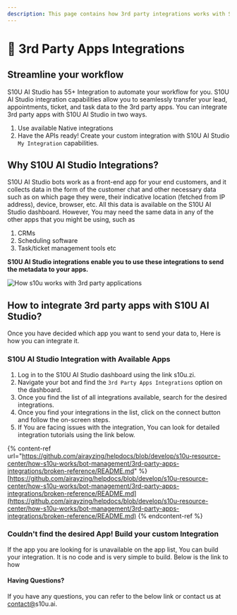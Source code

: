 ```yaml
---
description: This page contains how 3rd party integrations works with S10U AI Studio.
---
```


# 📖 3rd Party Apps Integrations

## Streamline your workflow

S10U AI Studio has 55+ Integration to automate your workflow for you. S10U AI Studio integration capabilities allow you to seamlessly transfer your lead, appointments, ticket, and task data to the 3rd party apps. You can integrate 3rd party apps with S10U AI Studio in two ways.

1. Use available Native integrations
2. Have the APIs ready! Create your custom integration with S10U AI Studio `My Integration` capabilities.

## Why S10U AI Studio Integrations?

S10U AI Studio bots work as a front-end app for your end customers, and it collects data in the form of the customer chat and other necessary data such as on which page they were, their indicative location (fetched from IP address), device, browser, etc. All this data is available on the S10U AI Studio dashboard. However, You may need the same data in any of the other apps that you might be using, such as

1. CRMs
2. Scheduling software
3. Task/ticket management tools etc

**S10U AI Studio integrations enable you to use these integrations to send the metadata to your apps.**

![How s10u works with 3rd party applications](https://github.com/ais10u/GitBook-Sync/blob/aman-help-changes/.gitbook/assets/file.drawing%20\(1\).svg)

## How to integrate 3rd party apps with S10U AI Studio?

Once you have decided which app you want to send your data to, Here is how you can integrate it.

### S10U AI Studio Integration with Available Apps

1. Log in to the S10U AI Studio dashboard using the link s10u.zi.
2. Navigate your bot and find the `3rd Party Apps Integrations` option on the dashboard.
3. Once you find the list of all integrations available, search for the desired integrations.
4. Once you find your integrations in the list, click on the connect button and follow the on-screen steps.
5. If You are facing issues with the integration, You can look for detailed integration tutorials using the link below.

{% content-ref url="https://github.com/airayzing/helpdocs/blob/develop/s10u-resource-center/how-s10u-works/bot-management/3rd-party-apps-integrations/broken-reference/README.md" %}
[https://github.com/airayzing/helpdocs/blob/develop/s10u-resource-center/how-s10u-works/bot-management/3rd-party-apps-integrations/broken-reference/README.md](https://github.com/airayzing/helpdocs/blob/develop/s10u-resource-center/how-s10u-works/bot-management/3rd-party-apps-integrations/broken-reference/README.md)
{% endcontent-ref %}

### Couldn't find the desired App! Build your custom Integration

If the app you are looking for is unavailable on the app list, You can build your integration. It is no code and is very simple to build. Below is the link to how

#### Having Questions?

If you have any questions, you can refer to the below link or contact us at [contact@](mailto:production@s10u.co.za)s10u.ai.
